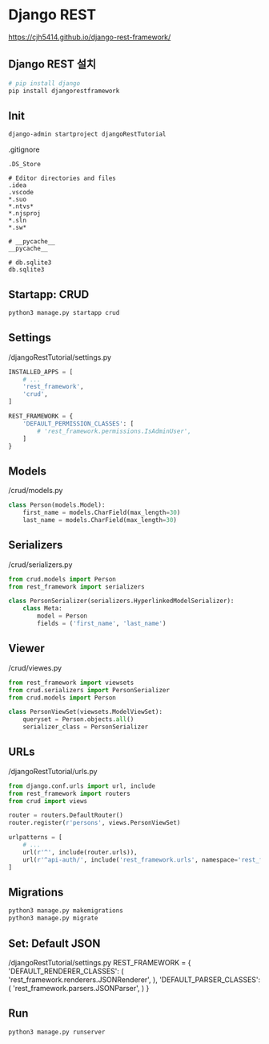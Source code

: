 # Django REST
https://cjh5414.github.io/django-rest-framework/

## Django REST 설치
```sh
# pip install django
pip install djangorestframework
```

## Init
```sh
django-admin startproject djangoRestTutorial
```

.gitignore
```gitignore
.DS_Store

# Editor directories and files
.idea
.vscode
*.suo
*.ntvs*
*.njsproj
*.sln
*.sw*

# __pycache__
__pycache__

# db.sqlite3
db.sqlite3

```

## Startapp: CRUD
```sh
python3 manage.py startapp crud
```

## Settings
/djangoRestTutorial/settings.py
```python
INSTALLED_APPS = [
    # ...
    'rest_framework',
    'crud',
]

REST_FRAMEWORK = {
    'DEFAULT_PERMISSION_CLASSES': [
        # 'rest_framework.permissions.IsAdminUser',
    ]
}

```

## Models
/crud/models.py
```python
class Person(models.Model):
    first_name = models.CharField(max_length=30)
    last_name = models.CharField(max_length=30)
```

## Serializers
/crud/serializers.py
```python
from crud.models import Person
from rest_framework import serializers

class PersonSerializer(serializers.HyperlinkedModelSerializer):
    class Meta:
        model = Person
        fields = ('first_name', 'last_name')

```

## Viewer
/crud/viewes.py
```python
from rest_framework import viewsets
from crud.serializers import PersonSerializer
from crud.models import Person

class PersonViewSet(viewsets.ModelViewSet):
    queryset = Person.objects.all()
    serializer_class = PersonSerializer

```

## URLs
/djangoRestTutorial/urls.py
```python
from django.conf.urls import url, include
from rest_framework import routers
from crud import views

router = routers.DefaultRouter()
router.register(r'persons', views.PersonViewSet)

urlpatterns = [
    # ...
    url(r'^', include(router.urls)),
    url(r'^api-auth/', include('rest_framework.urls', namespace='rest_framework')),
]
```

## Migrations
```sh
python3 manage.py makemigrations
python3 manage.py migrate
```

## Set: Default JSON
/djangoRestTutorial/settings.py
REST_FRAMEWORK = {
    'DEFAULT_RENDERER_CLASSES': (
        'rest_framework.renderers.JSONRenderer',
    ),
    'DEFAULT_PARSER_CLASSES': (
        'rest_framework.parsers.JSONParser',
    )
}

## Run
```sh
python3 manage.py runserver
```

